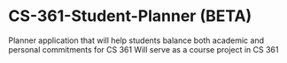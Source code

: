 # CS-361-Student-Planner (BETA)
Planner application that will help students balance both academic and personal commitments for CS 361
Will serve as a course project in CS 361
